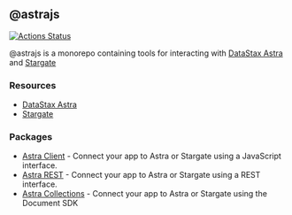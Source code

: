 ## @astrajs

[![Actions Status](https://github.com/datastax/astrajs/workflows/Tests/badge.svg)](https://github.com/datastax/astrajs/actions) 

@astrajs is a monorepo containing tools for interacting with [DataStax Astra](https://astra.datastax.com) and [Stargate](https://stargate.io/)

### Resources
- [DataStax Astra](https://astra.datastax.com)
- [Stargate](https://stargate.io/)


### Packages
- [Astra Client](https://github.com/datastax/astrajs/tree/master/packages/client) - Connect your app to Astra or Stargate using a JavaScript interface.
- [Astra REST](https://github.com/datastax/astrajs/tree/master/packages/rest) - Connect your app to Astra or Stargate using a REST interface.
- [Astra Collections](https://github.com/datastax/astrajs/tree/master/packages/collections) - Connect your app to Astra or Stargate using the Document SDK 